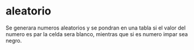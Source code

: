 # aleatorio
Se generara numeros aleatorios y se pondran en una tabla si el valor del numero es par la celda sera blanco, mientras que si es numero impar sea negro.
